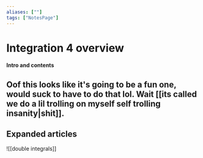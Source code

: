 ```yaml
---
aliases: [""]
tags: ["NotesPage"]
---
```


# Integration 4 overview

#### Intro and contents
Oof this looks like it's going to be a fun one, would suck to have to do that lol. Wait [[its called we do a lil trolling on myself self trolling insanity|shit]].
- 


## Expanded articles
![[double integrals]]

